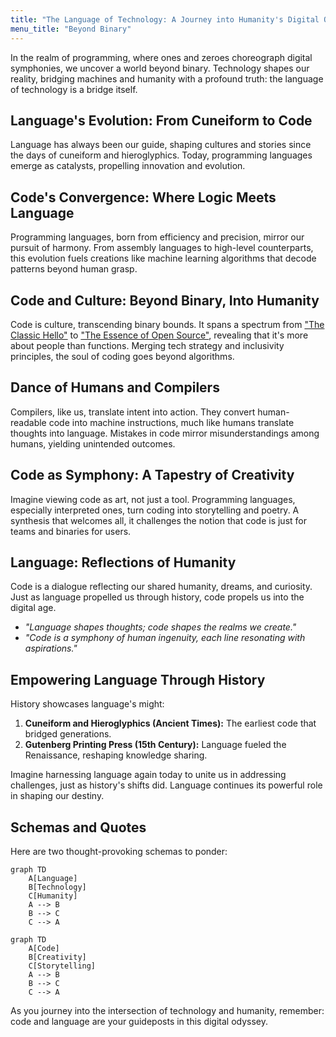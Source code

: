 ```yaml
---
title: "The Language of Technology: A Journey into Humanity's Digital Odyssey"
menu_title: "Beyond Binary"
---
```


In the realm of programming, where ones and zeroes choreograph digital symphonies, we uncover a world beyond binary. Technology shapes our reality, bridging machines and humanity with a profound truth: the language of technology is a bridge itself.

## Language's Evolution: From Cuneiform to Code

Language has always been our guide, shaping cultures and stories since the days of cuneiform and hieroglyphics. Today, programming languages emerge as catalysts, propelling innovation and evolution.

## Code's Convergence: Where Logic Meets Language

Programming languages, born from efficiency and precision, mirror our pursuit of harmony. From assembly languages to high-level counterparts, this evolution fuels creations like machine learning algorithms that decode patterns beyond human grasp.

## Code and Culture: Beyond Binary, Into Humanity

Code is culture, transcending binary bounds. It spans a spectrum from ["The Classic Hello"](./posts/hello.md) to ["The Essence of Open Source"](./posts/open-bar.md), revealing that it's more about people than functions. Merging tech strategy and inclusivity principles, the soul of coding goes beyond algorithms.

## Dance of Humans and Compilers

Compilers, like us, translate intent into action. They convert human-readable code into machine instructions, much like humans translate thoughts into language. Mistakes in code mirror misunderstandings among humans, yielding unintended outcomes.

## Code as Symphony: A Tapestry of Creativity

Imagine viewing code as art, not just a tool. Programming languages, especially interpreted ones, turn coding into storytelling and poetry. A synthesis that welcomes all, it challenges the notion that code is just for teams and binaries for users.

## Language: Reflections of Humanity

Code is a dialogue reflecting our shared humanity, dreams, and curiosity. Just as language propelled us through history, code propels us into the digital age.

* *"Language shapes thoughts; code shapes the realms we create."*
* *"Code is a symphony of human ingenuity, each line resonating with aspirations."*

## Empowering Language Through History

History showcases language's might:

1. **Cuneiform and Hieroglyphics (Ancient Times):** The earliest code that bridged generations.
2. **Gutenberg Printing Press (15th Century):** Language fueled the Renaissance, reshaping knowledge sharing.

Imagine harnessing language again today to unite us in addressing challenges, just as history's shifts did. Language continues its powerful role in shaping our destiny.

## Schemas and Quotes

Here are two thought-provoking schemas to ponder:

```mermaid
graph TD
    A[Language]
    B[Technology]
    C[Humanity]
    A --> B
    B --> C
    C --> A

graph TD
    A[Code]
    B[Creativity]
    C[Storytelling]
    A --> B
    B --> C
    C --> A
```

As you journey into the intersection of technology and humanity, remember: code and language are your guideposts in this digital odyssey.
